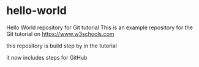 # hello-world
Hello World repository for Git tutorial
This is an example repository  for the Git tutorial on https://www.w3schools.com

this repository is build step by in the tutorial

it now includes steps for GitHub
